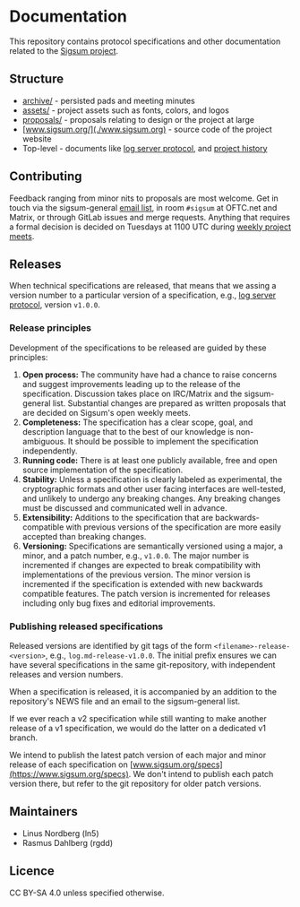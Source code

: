 # Documentation

This repository contains protocol specifications and other
documentation related to the [Sigsum project][].

[Sigsum project]: https://www.sigsum.org/

## Structure

  - [archive/](./archive) - persisted pads and meeting minutes
  - [assets/](./assets) - project assets such as fonts, colors, and logos
  - [proposals/](./proposals) - proposals relating to design or the project at large
  - [www.sigsum.org/](./www.sigsum.org) - source code of the project website
  - Top-level - documents like [log server protocol](./log.md), and
    [project history](HISTORY.md)

## Contributing

Feedback ranging from minor nits to proposals are most welcome.  Get in touch
via the sigsum-general [email list][], in room `#sigsum` at OFTC.net and Matrix,
or through GitLab issues and merge requests.  Anything that requires a formal
decision is decided on Tuesdays at 1100 UTC during [weekly project meets][].

[email list]: https://lists.sigsum.org/
[weekly project meets]: https://meet.sigsum.org/sigsum

## Releases

When technical specifications are released, that means that we assing
a version number to a particular version of a specification, e.g.,
[log server protocol](./log.md), version `v1.0.0`.

### Release principles

Development of the specifications to be released are guided by these
principles:

  1. **Open process:** The community have had a chance to raise
     concerns and suggest improvements leading up to the release of
     the specification. Discussion takes place on IRC/Matrix and the
     sigsum-general list. Substantial changes are prepared as written
     proposals that are decided on Sigsum's open weekly meets.
  2. **Completeness:** The specification has a clear scope, goal, and
     description language that to the best of our knowledge is non-ambiguous.
     It should be possible to implement the specification independently.
  3. **Running code:** There is at least one publicly available, free
     and open source implementation of the specification.
  4. **Stability:** Unless a specification is clearly labeled as
     experimental, the cryptographic formats and other user facing interfaces
     are well-tested, and unlikely to undergo any breaking changes.  Any
     breaking changes must be discussed and communicated well in advance.
  5. **Extensibility:** Additions to the specification that are
     backwards-compatible with previous versions of the specification
     are more easily accepted than breaking changes.
  6. **Versioning:** Specifications are semantically versioned using a
     major, a minor, and a patch number, e.g., `v1.0.0`. The major
     number is incremented if changes are expected to break
     compatibility with implementations of the previous version. The
     minor version is incremented if the specification is extended
     with new backwards compatible features. The patch version is
     incremented for releases including only bug fixes and editorial
     improvements.

### Publishing released specifications

Released versions are identified by git tags of the form
`<filename>-release-<version>`, e.g., `log.md-release-v1.0.0`. The
initial prefix ensures we can have several specifications in the same
git-repository, with independent releases and version numbers.

When a specification is released, it is accompanied by an addition to
the repository's NEWS file and an email to the sigsum-general list.

If we ever reach a v2 specification while still wanting to make
another release of a v1 specification, we would do the latter on a
dedicated v1 branch.

We intend to publish the latest patch version of each major and minor
release of each specification on
[www.sigsum.org/specs](https://www.sigsum.org/specs). We don't intend
to publish each patch version there, but refer to the git repository
for older patch versions.

## Maintainers

  - Linus Nordberg (ln5)
  - Rasmus Dahlberg (rgdd)

## Licence

CC BY-SA 4.0 unless specified otherwise.
